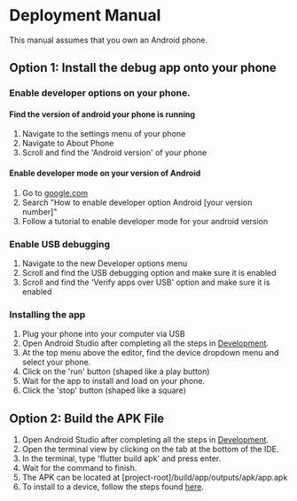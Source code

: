 Deployment Manual
=================

This manual assumes that you own an Android phone.

Option 1: Install the debug app onto your phone
-----------------------------------------------

### Enable developer options on your phone.

#### Find the version of android your phone is running

1.	Navigate to the settings menu of your phone
2.	Navigate to About Phone
3.	Scroll and find the 'Android version' of your phone

#### Enable developer mode on your version of Android

1.	Go to [google.com](google.com)
2.	Search "How to enable developer option Android [your version number]"
3.	Follow a tutorial to enable developer mode for your android version

### Enable USB debugging

1.	Navigate to the new Developer options menu
2.	Scroll and find the USB debugging option and make sure it is enabled
3.	Scroll and find the 'Verify apps over USB' option and make sure it is enabled

### Installing the app

1.	Plug your phone into your computer via USB
2.	Open Android Studio after completing all the steps in [Development](./Development.md).
3.	At the top menu above the editor, find the device dropdown menu and select your phone.
4.	Click on the 'run' button (shaped like a play button)
5.	Wait for the app to install and load on your phone.
6.	Click the 'stop' button (shaped like a square)

Option 2: Build the APK File
----------------------------

1.	Open Android Studio after completing all the steps in [Development](./Development.md).
2.	Open the terminal view by clicking on the tab at the bottom of the IDE.
3.	In the terminal, type 'flutter build apk' and press enter.
4.	Wait for the command to finish.
5.	The APK can be located at [project-root]/build/app/outputs/apk/app.apk
6.	To install to a device, follow the steps found [here](https://www.cnet.com/how-to/how-to-install-apps-outside-of-google-play/).
